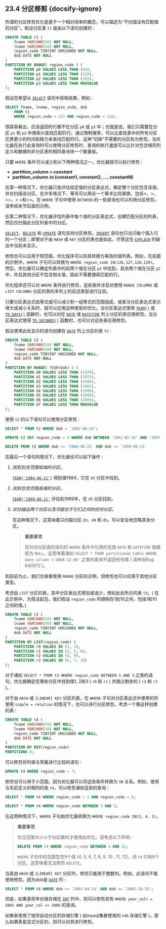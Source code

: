 ## 23.4 分区修剪 {docsify-ignore}

所谓的分区修剪优化是基于一个相对简单的概念，可以描述为"不扫描没有匹配值的分区"。假设分区表 `t1` 是由以下语句创建的 :

```sql
CREATE TABLE t1 (
    fname VARCHAR(50) NOT NULL,
    lname VARCHAR(50) NOT NULL,
    region_code TINYINT UNSIGNED NOT NULL,
    dob DATE NOT NULL
)
PARTITION BY RANGE( region_code ) (
    PARTITION p0 VALUES LESS THAN (64),
    PARTITION p1 VALUES LESS THAN (128),
    PARTITION p2 VALUES LESS THAN (192),
    PARTITION p3 VALUES LESS THAN MAXVALUE
);
```

假设您希望从 [`SELECT`](https://dev.mysql.com/doc/refman/8.0/en/select.html) 语句中获取结果，例如 :

```sql
SELECT fname, lname, region_code, dob
    FROM t1
    WHERE region_code > 125 AND region_code < 130;
```

很容易看出，应该返回的行都不在分区 `p0` 或 `p3` 中；也就是说，我们只需要在分区 `p1` 和 `p2` 中搜索以查找匹配的行。通过限制搜索，可以比查找表中的所有分区花费更少的时间和精力来查找匹配的行。这种"切掉"不需要的分区称为修剪。当优化器在执行此查询时可以使用分区修剪时，查询的执行速度可以比针对包含相同列定义和数据的非分区表的相同查询快一个数量级。

只要 `WHERE` 条件可以减少到以下两种情况之一，优化器就可以执行修剪 :

- ***partition_column* = *constant***
- **partition_column `IN` (constant1, constant2, ..., constantN)**

在第一种情况下，优化器只是评估给定值的分区表达式，确定哪个分区包含该值，并仅扫描该分区。在许多情况下，等号可以用另一个算术比较替换，包括<，>，<=，> =和<>。在 `WHERE` 子句中使用 `BETWEEN` 的一些查询也可以利用分区修剪。请参阅本节后面的示例。

在第二种情况下，优化器评估列表中每个值的分区表达式，创建匹配分区的列表，然后仅扫描此分区列表中的分区。

[`SELECT`](https://dev.mysql.com/doc/refman/8.0/en/select.html)、[`DELETE`](https://dev.mysql.com/doc/refman/8.0/en/delete.html) 和 [`UPDATE`](https://dev.mysql.com/doc/refman/8.0/en/update.html) 语句支持分区修剪。[`INSERT`](https://dev.mysql.com/doc/refman/8.0/en/insert.html) 语句也只访问每个插入行的一个分区；即使对于由 `HASH` 或 `KEY` 分区的表也是如此，尽管这在 [`EXPLAIN`](https://dev.mysql.com/doc/refman/8.0/en/explain.html) 的输出中当前未显示。

修剪也可以应用于短范围，优化程序可以将其转换为等效的值列表。例如，在前面的示例中，`WHERE` 子句可以转换为 `WHERE region_code IN(126,127,128,129)`。然后，优化器可以确定列表中的前两个值在分区 `p1` 中找到，其余两个值在分区 `p2` 中，并且其他分区不包含相关值，因此不需要搜索匹配的行。

优化程序还可以对 `WHERE` 条件执行修剪，这些条件涉及对使用 `RANGE COLUMNS` 或 `LIST COLUMNS` 分区的表的多列上的前述类型进行比较。

只要分区表达式由等式或可以减少到一组等式的范围组成，或者当分区表达式表示增大或减小关系时，就可以应用这种类型的优化。当分区表达式使用 [`YEAR()`](https://dev.mysql.com/doc/refman/8.0/en/date-and-time-functions.html#function_year) 或 [`TO_DAYS()`](https://dev.mysql.com/doc/refman/8.0/en/date-and-time-functions.html#function_to-days) 函数时，也可以对在 [`DATE`](https://dev.mysql.com/doc/refman/8.0/en/datetime.html) 或 [`DATETIME`](https://dev.mysql.com/doc/refman/8.0/en/datetime.html) 列上分区的表应用修剪。当分区表达式使用 [`TO_SECONDS()`](https://dev.mysql.com/doc/refman/8.0/en/date-and-time-functions.html#function_to-seconds) 函数时，也可以对这些表应用修剪。

假设使用此处显示的语句创建在 [`DATE`](https://dev.mysql.com/doc/refman/8.0/en/datetime.html) 列上分区的表 `t2` :

```sql
CREATE TABLE t2 (
    fname VARCHAR(50) NOT NULL,
    lname VARCHAR(50) NOT NULL,
    region_code TINYINT UNSIGNED NOT NULL,
    dob DATE NOT NULL
)
PARTITION BY RANGE( YEAR(dob) ) (
    PARTITION d0 VALUES LESS THAN (1970),
    PARTITION d1 VALUES LESS THAN (1975),
    PARTITION d2 VALUES LESS THAN (1980),
    PARTITION d3 VALUES LESS THAN (1985),
    PARTITION d4 VALUES LESS THAN (1990),
    PARTITION d5 VALUES LESS THAN (2000),
    PARTITION d6 VALUES LESS THAN (2005),
    PARTITION d7 VALUES LESS THAN MAXVALUE
);
```

使用 `t2` 的以下语句可以使用分区修剪 :

```sql
SELECT * FROM t2 WHERE dob = '1982-06-23';

UPDATE t2 SET region_code = 8 WHERE dob BETWEEN '1991-02-15' AND '1997-04-25';

DELETE FROM t2 WHERE dob >= '1984-06-21' AND dob <= '1999-06-21'
```

在最后一个语句的情况下，优化器也可以如下操作 :

1. *找到包含范围低端的分区。*

   [`YEAR('1984-06-21')`](https://dev.mysql.com/doc/refman/8.0/en/date-and-time-functions.html#function_year) 得到值1984，它在 `d3` 分区中找到。

2. *找到包含范围高端的分区。*

   [`YEAR('1999-06-21'`](https://dev.mysql.com/doc/refman/8.0/en/date-and-time-functions.html#function_year) 评估到1999年，在 `d5` 分区找到。

3. *仅扫描这两个分区以及可能位于它们之间的任何分区。*

   在这种情况下，这意味着只扫描分区 `d3`、`d4` 和 `d5`。可以安全地忽略其余分区。

   > **重要事项**
   >
   > 在针对分区表的语句的 `WHERE` 条件中引用的无效 `DATE` 和 `DATETIME` 值被视为 `NULL`。这意味着诸如 `SELECT * FROM partitioned_table WHERE date_column <'2008-12-00'` 之类的查询不返回任何值 ( 请参阅Bug #40972 )。

到目前为止，我们仅查看使用 `RANGE` 分区的示例，但修剪也可以应用于其他分区类型。

考虑由 `LIST` 分区的表，其中分区表达式增加或减少，例如此处所示的表 `t3`。( 在此示例中，为简洁起见，我们假设 `region_code` 列限制在1到10之间，包括1和10之间的值。)

```sql
CREATE TABLE t3 (
    fname VARCHAR(50) NOT NULL,
    lname VARCHAR(50) NOT NULL,
    region_code TINYINT UNSIGNED NOT NULL,
    dob DATE NOT NULL
)
PARTITION BY LIST(region_code) (
    PARTITION r0 VALUES IN (1, 3),
    PARTITION r1 VALUES IN (2, 5, 8),
    PARTITION r2 VALUES IN (4, 9),
    PARTITION r3 VALUES IN (6, 7, 10)
);
```

对于诸如 `SELECT * FROM t3 WHERE region_code BETWEEN 1 AND 3` 之类的语句，优化器确定在哪些分区中找到值1, 2和3 ( `r0` 和 `r1` ) 并跳过剩余的 ( `r2` 和 `r3` )。

对于由 `HASH` 或 `[LINEAR] KEY` 分区的表，在 `WHERE` 子句对分区表达式中使用的列使用 `simple = relation` 的情况下，也可以进行分区修剪。考虑一个像这样创建的表 :

```sql
CREATE TABLE t4 (
    fname VARCHAR(50) NOT NULL,
    lname VARCHAR(50) NOT NULL,
    region_code TINYINT UNSIGNED NOT NULL,
    dob DATE NOT NULL
)
PARTITION BY KEY(region_code)
PARTITIONS 8;
```

可以修剪将列值与常量进行比较的语句 :

```sql
UPDATE t4 WHERE region_code = 7;
```

修剪也可以用于小范围，因为优化器可以将这些条件转换为 `IN` 关系。例如，使用与先前定义的相同的表 `t4`，可以修剪诸如这些的查询 :

```sql
SELECT * FROM t4 WHERE region_code > 2 AND region_code < 6;

SELECT * FROM t4 WHERE region_code BETWEEN 3 AND 5;
```

在这两种情况下，`WHERE` 子句由优化器转换为 `WHERE region_code IN(3, 4, 5)`。

> **重要事项**
>
> 仅当范围大小小于分区数时才使用此优化。请考虑以下声明 :
>
> ```sql
> DELETE FROM t4 WHERE region_code BETWEEN 4 AND 12;
> ```
>
> `WHERE` 子句中的范围包含9个值 (4, 5, 6, 7, 8, 9, 10 , 11, 12)，但 `t4` 只有8个分区。这意味着无法修剪 `DELETE`。

当表由 `HASH` 或 `[LINEAR] KEY` 分区时，修剪只能用于整数列。例如，此语句不能使用修剪，因为dob是 [`DATE`](https://dev.mysql.com/doc/refman/8.0/en/datetime.html) 列 :

```sql
SELECT * FROM t4 WHERE dob >= '2001-04-14' AND dob <= '2005-10-15';
```

但是，如果表将年份值存储在 [`INT`](https://dev.mysql.com/doc/refman/8.0/en/integer-types.html) 列中，则可以修剪具有 `WHERE year_col> = 2001 AND year_col <= 2005` 的查询。

如果表使用了提供自动分区的存储引擎 ( 如mysql集群使用的 `ndb` 存储引擎 )，那么如果表是显式分区的，则可以对其进行修剪。
